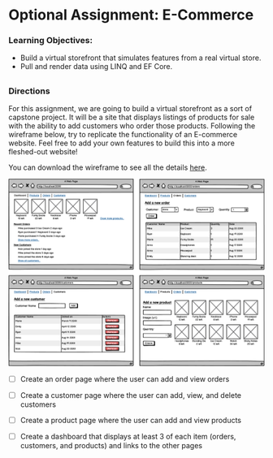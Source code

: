 # Optional Assignment: E-Commerce

### Learning Objectives:

- Build a virtual storefront that simulates features from a real virtual store.
- Pull and render data using LINQ and EF Core.
##
### Directions
For this assignment, we are going to build a virtual storefront as a sort of capstone project. It will be a site that displays listings of products for sale with the ability to add customers who order those products. Following the wireframe below, try to replicate the functionality of an E-commerce website. Feel free to add your own features to build this into a more fleshed-out website!

You can download the wireframe to see all the details [here](asset/1663090395__E-Commerce.png).


![](asset/1661452526__E-Commerce.png)

- [ ] Create an order page where the user can add and view orders

- [ ] Create a customer page where the user can add, view, and delete customers

- [ ] Create a product page where the user can add and view products

- [ ] Create a dashboard that displays at least 3 of each item (orders, customers, and products) and links to the other pages
